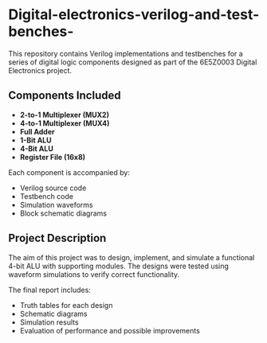 # Digital-electronics-verilog-and-test-benches-

This repository contains Verilog implementations and testbenches for a series of digital logic components designed as part of the 6E5Z0003 Digital Electronics project.

## Components Included
- **2-to-1 Multiplexer (MUX2)**
- **4-to-1 Multiplexer (MUX4)**
- **Full Adder**
- **1-Bit ALU**
- **4-Bit ALU**
- **Register File (16x8)**

Each component is accompanied by:
- Verilog source code
- Testbench code
- Simulation waveforms
- Block schematic diagrams

## Project Description
The aim of this project was to design, implement, and simulate a functional 4-bit ALU with supporting modules. The designs were tested using waveform simulations to verify correct functionality.

The final report includes:
- Truth tables for each design
- Schematic diagrams
- Simulation results
- Evaluation of performance and possible improvements

